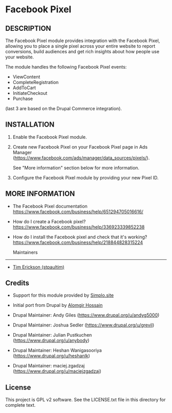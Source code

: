 Facebook Pixel
==============

DESCRIPTION
-----------

The Facebook Pixel module provides integration with the Facebook Pixel,
allowing you to place a single pixel across your entire website to report
conversions, build audiences and get rich insights about how people use
your website.

The module handles the following Facebook Pixel events:

  - ViewContent
  - CompleteRegistration
  - AddToCart
  - InitiateCheckout
  - Purchase

(last 3 are based on the Drupal Commerce integration).



INSTALLATION
------------

1. Enable the Facebook Pixel module.

2. Create new Facebook Pixel on your Facebook Pixel page in Ads Manager
   (https://www.facebook.com/ads/manager/data_sources/pixels/).

   See "More information" section below for more information.

3. Configure the Facebook Pixel module by providing your new Pixel ID.



MORE INFORMATION
----------------

* The Facebook Pixel documentation
  https://www.facebook.com/business/help/651294705016616/

* How do I create a Facebook pixel?
  https://www.facebook.com/business/help/336923339852238

* How do I install the Facebook pixel and check that it's working?
  https://www.facebook.com/business/help/218844828315224

  Maintainers
-----------

  - [Tim Erickson (stpaultim)](https://github.com/stpaultim)

Credits
-----------

  - Support for this module provided by [Simplo.site](https://www.simplo.site)
  - Initial port from Drupal by [Alomgir Hossain](https://github.com/bdalomgir)

  - Drupal Maintainer: Andy Giles (https://www.drupal.org/u/andyg5000)
  - Drupal Maintainer: Joshua Sedler (https://www.drupal.org/u/grevil)
  - Drupal Maintainer: Julian Pustkuchen (https://www.drupal.org/u/anybody)
  - Drupal Maintainer: Heshan Wanigasooriya (https://www.drupal.org/u/heshanlk)
  - Drupal Maintainer: maciej.zgadzaj (https://www.drupal.org/u/maciejzgadzaj)


License
-------

This project is GPL v2 software. See the LICENSE.txt file in this directory for complete text.
